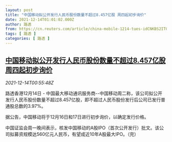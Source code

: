 ```yaml
---
layout: post
title: "中国移动拟公开发行人民币股份数量不超过8.457亿股 周四起初步询价"
date: 2021-12-14T01:01:02.000Z
author: 路透
from: https://cn.reuters.com/article/china-mobile-1214-tues-idCNKBS2IT02U
tags: [ 路透 ]
categories: [ 路透 ]
---
```

<!--1639443662000-->
[中国移动拟公开发行人民币股份数量不超过8.457亿股 周四起初步询价](https://cn.reuters.com/article/china-mobile-1214-tues-idCNKBS2IT02U)
------

<div>
<div><i>2021-12-14T00:55:48Z</i></div><p>路透香港12月14日 - 中国最大移动通讯服务商--中国移动周二称，该公司拟公开发行人民币股份数量不超过8.457亿股，即不超过人民币股份发行后公司已发行普通股总数的3.97%。</p><p>据公告，中国移动将于12月16日和17日进行初步询价，以确定发行价格。</p><p>中国证监会周一晚间表示，核发中国移动的A股IPO（首次公开发行）批文。该公司拟募资规模达560亿元人民币，有望成近10年A股最大IPO。（完）</p>
</div>
